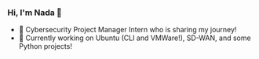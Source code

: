 ### Hi, I'm Nada 👋

- 🔭 Cybersecurity Project Manager Intern who is sharing my journey! 
- 🔮 Currently working on Ubuntu (CLI and VMWare!), SD-WAN, and some Python projects!


